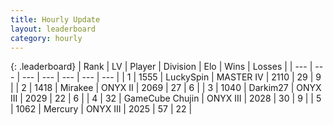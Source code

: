 ```yaml
---
title: Hourly Update
layout: leaderboard
category: hourly
---
```


{: .leaderboard}
| Rank | LV | Player | Division | Elo | Wins | Losses |
| --- | --- | --- | --- | --- | --- | --- |
| <span data-change="0">1</span> | 1555 | <span title="ID: 498412">LuckySpin</span> | MASTER IV | <span data-change="0">2110</span> | <span data-change="0">29</span> | <span data-change="0">9</span> |
| <span data-change="0">2</span> | 1418 | <span title="ID: 416373">Mirakee</span> | ONYX II | <span data-change="13">2069</span> | <span data-change="1">27</span> | <span data-change="0">6</span> |
| <span data-change="0">3</span> | 1040 | <span title="ID: 694036">Darkim27</span> | ONYX III | <span data-change="0">2029</span> | <span data-change="0">22</span> | <span data-change="0">6</span> |
| <span data-change="5">4</span> | 32 | <span title="ID: 754306">GameCube Chujin</span> | ONYX III | <span data-change="38">2028</span> | <span data-change="5">30</span> | <span data-change="1">9</span> |
| <span data-change="-1">5</span> | 1062 | <span title="ID: 692745">Mercury</span> | ONYX III | <span data-change="0">2025</span> | <span data-change="0">57</span> | <span data-change="0">22</span> |